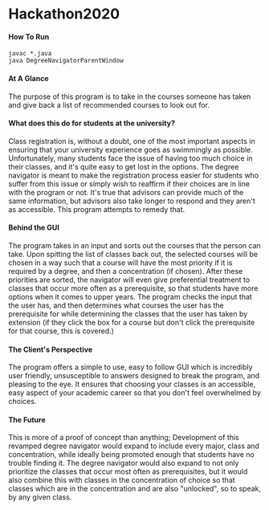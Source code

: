 # Hackathon2020
#### How To Run

```
javac *.java
java DegreeNavigatorParentWindow
```

#### At A Glance
The purpose of this program is to take in the courses someone has taken and give back a list of recommended courses to look out for.
#### What does this do for students at the university?
Class registration is, without a doubt, one of the most important aspects in ensuring that your
university experience goes as swimmingly as possible. Unfortunately, many students face the issue of having 
too much choice in their classes, and it's quite easy to get lost in the options.
The degree navigator is meant to make the registration process easier for students who suffer 
from this issue or simply wish to reaffirm
if their choices are in line with the program or not.
It's true that advisors can provide much of the same information, but advisors also take longer to respond
and they aren't as accessible. This program attempts to remedy that.
#### Behind the GUI
The program takes in an input and sorts out the courses that the person can take.
Upon spitting the list of classes back out, the selected courses will be chosen in a way such that a course
will have the most priority if it is required by
a degree, and then a concentration (if chosen). 
After these priorities are sorted, the navigator will even give preferential treatment to classes that occur
more often as a prerequisite, so that students have more options when it comes to upper years.
The program checks the input that the user has,
and then determines what courses the user has the prerequisite for
while determining the classes that the user has taken by extension 
(if they click the box for a course but don't click the prerequisite for that course, this is covered.) 
#### The Client's Perspective
The program offers a simple to use, easy to follow GUI which is incredibly user friendly, 
unsusceptible to answers designed to break the program, and pleasing to the eye. It ensures that
choosing your classes is an accessible, easy aspect of your academic career so that you don't feel
overwhelmed by choices.
#### The Future
This is more of a proof of concept than anything; Development of this revamped degree navigator
would expand to include every major, class and concentration, while ideally being promoted enough that
students have no trouble finding it. The degree navigator would also expand to not only prioritize the
classes that occur most often as prerequisites, but it would also combine this with classes in the concentration
of choice so that classes which are in the concentration and are also "unlocked", so to speak, by any given class.
